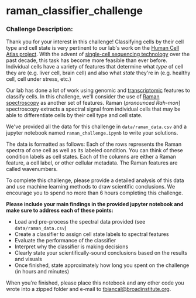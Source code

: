 # raman_classifier_challenge

### Challenge Description:
Thank you for your interest in this challenge! Classifying cells by their cell type and cell state is very pertinent to our lab's work on the [Human Cell Atlas project](https://www.humancellatlas.org/). With the advent of [single-cell sequencing technology](https://en.wikipedia.org/wiki/Single_cell_sequencing) over the past decade, this task has become more feasible than ever before.  Individual cells have a variety of features that determine what *type* of cell they are (e.g. liver cell, brain cell) and also what *state* they're in (e.g. healthy cell, cell under stress, etc.)

Our lab has done a lot of work using genomic and [transcriptomic](https://en.wikipedia.org/wiki/Transcriptome) features to classify cells. In this challenge, we'll consider the use of [Raman spectroscopy](https://en.wikipedia.org/wiki/Raman_spectroscopy) as another set of features. Raman (*pronounced Rah-mon*] spectroscopy extracts a spectral signal from individual cells that may be able to differentiate cells by their cell type and cell state.

We've provided all the data for this challenge in `data/raman_data.csv` and a jupyter notebook named `raman_challenge.ipynb` to write your solutions.

The data is formatted as follows: Each of the rows represents the Raman spectra of one cell as well as its labeled condition. You can think of these condition labels as cell states. Each of the columns are either a Raman feature, a cell label, or other cellular metadata. The Raman features are called wavenumbers.

To complete this challenge, please provide a detailed analysis of this data and use machine learning methods to draw scientific conclusions.  We encourage you to spend no more than 6 hours completing this challenge.

**Please include your main findings in the provided jupyter notebook and make sure to address each of these points:**
- Load and pre-process the spectral data provided (see `data/raman_data.csv`)
- Create a classifier to assign cell state labels to spectral features
- Evaluate the performance of the classifier
- Interpret why the classifier is making decisions
- Clearly state your scientifically-sound conclusions based on the results and visuals
- Once finished, state approximately how long you spent on the challenge (in hours and minutes)


When you're finished, please place this notebook and any other code you wrote into a zipped folder and e-mail to <tbiancal@broadinstitute.org>. 
